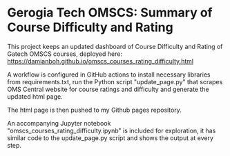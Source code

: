 # Gerogia Tech OMSCS: Summary of Course Difficulty and Rating

This project keeps an updated dashboard of Course Difficulty and Rating of Gatech OMSCS courses, deployed here: https://damianboh.github.io/omscs_courses_rating_difficulty.html

A workflow is configured in GitHub actions to install necessary libraries from requirements.txt, run the Python script "update_page.py" that scrapes OMS Central website for course ratings and difficulty and generate the updated html page.

The html page is then pushed to my Github pages repository.

An accompanying Jupyter notebook "omscs_courses_rating_difficulty.ipynb" is included for exploration, it has similar code to the update_page.py script and shows the output at every step.
